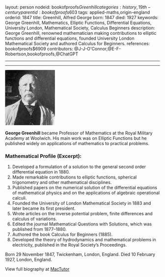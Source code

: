 layout: person
nodeid: bookofproofs$Greenhill
categories: history,19th-century
parentid: bookofproofs$603
tags: applied-maths,origin-england
orderid: 1847
title: Greenhill, Alfred George
born: 1847
died: 1927
keywords: George Greenhill, Mathematics, Elliptic Functions, Differential Equations, University London, Mathematical Society, Calculus Beginners
description: George Greenhill, renowned mathematician making contributions to elliptic functions and differential equations, founded University London Mathematical Society and authored Calculus for Beginners.
references: bookofproofs$6909
contributors: @J-J-O'Connor,@E-F-Robertson,bookofproofs,@ChatGPT

---



---

![Greenhill.jpg](https://github.com/bookofproofs/bookofproofs.github.io/blob/main/_sources/_assets/images/portraits/Greenhill.jpg?raw=true)

**George Greenhill**  became Professor of Mathematics at the Royal Military Academy at Woolwich. His main work was on Elliptic Functions but he published widely on applications of mathematics to practical problems.

### Mathematical Profile (Excerpt):
1. Developed a formulation of a solution to the general second order differential equation in 1880.
2. Made remarkable contributions to elliptic functions, spherical trigonometry and other mathematical disciplines.
3. Published papers on the numerical solution of the differential equations of mathematical physics and on the applications of algebraic operational calculi.
4. Founded the University of London Mathematical Society in 1883 and later became its first president. 
5. Wrote articles on the inverse potential problem, finite differences and calculus of variations.
6. Edited the journal Mathematical Questions with Solutions, which was published from 1877–1880.
7. Authored the book Calculus for Beginners (1885).
8. Developed the theory of hydrodynamics and mathematical problems in electricity, published in the Royal Society’s Proceedings.

Born 29 November 1847, Twickenham, London, England. Died 10 February 1927, London, England.

View full biography at [MacTutor](https://mathshistory.st-andrews.ac.uk/Biographies/Greenhill/)
